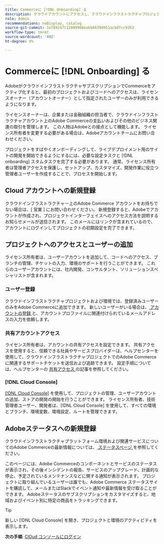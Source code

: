 ```yaml
---
title: Commerceに [!DNL Onboarding] る
description: クラウドアカウントにアクセスし、クラウドインフラストラクチャプロジェクトでAdobe Commerceを設定します。
role: Admin
recommendations: noDisplay, catalog
source-git-commit: 1e789247c12009908eabb6039d951acbdfcc9263
workflow-type: tm+mt
source-wordcount: '492'
ht-degree: 0%

---
```


# Commerceに [!DNL Onboarding] る

AdobeがクラウドインフラストラクチャサブスクリプションでCommerceをアクティブ化すると、最初のプロジェクトおよびコードへのアクセスは、ライセンスオーナー（アカウントオーナー）として指定されたユーザーのみが利用できるようになります。

ライセンスオーナーは、企業または金融組織の担当者で、クラウドインフラストラクチャアカウント上のAdobe Commerceの支払いおよびその他のビジネス関連の取引を管理します。 この人物はAdobeとの接点として機能します。 ライセンス所有者を変更する必要がある場合は、Adobeアカウントチームにお問い合わせください。

プロジェクトをすばやくオンボーディングして、ライブデプロイメント用のサイトの開発を開始できるようにするには、必要な設定タスクと [!DNL onboarding] スタムタスクを完了する必要があります。 通常、ライセンス所有者は管理者アクセスを保護し、セットアップ、カスタマイズ、開発作業に役立つ管理者ユーザーを作成することで、プロセスを開始します。

## Cloud アカウントへの新規登録

クラウドインフラストラクチャー上のAdobe Commerce アカウントをお持ちでない場合は、[ 営業 ] にお問い合わせください。 新規登録すると、Adobeでアカウントが作成され、プロジェクトインターフェイスへのアクセス方法を説明するお知らせメールが送信されます。 このメールにはリンクが含まれているので、アカウントにログインしてプロジェクトの初期設定を完了できます。

## プロジェクトへのアクセスとユーザーの追加

ライセンス所有者は、ユーザーアカウントを追加して、コードへのアクセス、ブランチの管理、チケットの入力、環境のサポートを行うことができます。 これらのユーザーアカウントには、社内開発、コンサルタント、ソリューションスペシャリストが含まれます。

### ユーザー登録

クラウドインフラストラクチャプロジェクトおよび環境では、登録済みユーザーのみをAdobe Commerceに追加できます。 新しいユーザーがいる場合は、[ アカウントの登録 ](https://account.magento.com/customer/account/login/) と、アカウントプロファイルに関連付けられているメールアドレスの入力を依頼します。

### 共有アカウントアクセス

ライセンス所有者は、アカウントの共有アクセスを設定できます。 共有アクセスを使用すると、信頼できる社員やサービスプロバイダーは、ヘルプセンターを使用して、クラウドインフラストラクチャプロジェクトでのAdobe Commerceに関連するサポートチケットを送信および追跡できます。 設定手順については、ヘルプセンターの [ 共有アクセス ] の記事を参照してください。

### [!DNL Cloud Console]

[[!DNL Cloud Console]](cloud-console.md) を使用して、プロジェクトの管理、ユーザーアカウントの追加、ストアの開発の開始を行うことができます。 ライセンス所有者、技術管理者ユーザー、開発者は、[!DNL Cloud Console] を使用して、すべての環境とブランチ、環境変数、環境設定、ルートを管理できます。

## Adobeステータスへの新規登録

クラウドインフラストラクチャプラットフォーム環境および関連サービスについてのAdobe Commerceの最新情報については、[ ステータスページ ] を参照してください。

このページには、Adobe Commerceのコンポーネントとサービスのステータスが表示され、その後インシデントの報告、サービスのアップグレード、計画的な停止、予定されているメンテナンスなどに関する通知が表示されます。 プロジェクトに取り組んでいるユーザーは誰でも、Adobe Commerce ステータスサイトを購読して、メールまたはSlackでイベント通知や最新情報を受け取ることができます。 Adobeステータスのサブスクリプションをカスタマイズすると、地域およびイベント別に特定の商品をトラッキングできます。

>[!TIP]
>
> 新しい [!DNL Cloud Console] を開き、プロジェクトと環境のアクティビティを表示します。
>
>**次の手順**: [ClOud コンソールにログイン ](cloud-console.md)

<!-- link definitions -->

[売上]: https://business.adobe.com/products/magento/get-demo.html
[共有アクセス]: https://experienceleague.adobe.com/docs/commerce-knowledge-base/kb/help-center-guide/magento-help-center-user-guide.html?lang=ja#shared-access
[ステータスページ]: https://status.adobe.com/products/503473
